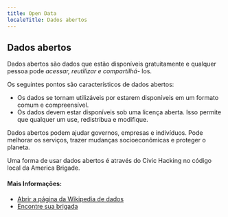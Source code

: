 ```yaml
---
title: Open Data
localeTitle: Dados abertos
---
```

## Dados abertos

Dados abertos são dados que estão disponíveis gratuitamente e qualquer pessoa pode _acessar, reutilizar e compartilhá-_ los.

Os seguintes pontos são característicos de dados abertos:

*   Os dados se tornam utilizáveis ​​por estarem disponíveis em um formato comum e compreensível.
*   Os dados devem estar disponíveis sob uma licença aberta. Isso permite que qualquer um use, redistribua e modifique.

Dados abertos podem ajudar governos, empresas e indivíduos. Pode melhorar os serviços, trazer mudanças socioeconômicas e proteger o planeta.

Uma forma de usar dados abertos é através do Civic Hacking no código local da America Brigade.

#### Mais Informações:

*   [Abrir a página da Wikipedia de dados](https://en.wikipedia.org/wiki/Open_data)
*   [Encontre sua brigada](http://brigade.codeforamerica.org/brigade/)